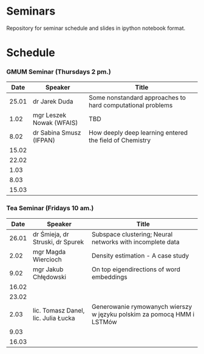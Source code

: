 # Seminars
Repository for seminar schedule and slides in ipython notebook format.

# Schedule
### GMUM Seminar (Thursdays 2 pm.)
| Date  | Speaker                                            | Title                                                      |
|-------|----------------------------------------------------|----------------------------------------------------------- | 
| 25.01 | dr Jarek Duda                                      | Some nonstandard approaches to hard computational problems |
|  1.02 | mgr Leszek Nowak (WFAIS)                           | TBD                                                        |
|  8.02 | dr Sabina Smusz (IFPAN)                            | How deeply deep learning entered the field of Chemistry    |
| 15.02 |                                                    |                                                            |
| 22.02 |                                                    |                                                            |
|  1.03 |                                                    |                                                            |
|  8.03 |                                                    |                                                            |
| 15.03 |                                                    |                                                            |


### Tea Seminar (Fridays 10 am.)
| Date  | Speaker                                            | Title                                                      |
|-------|----------------------------------------------------|----------------------------------------------------------- | 
| 26.01 | dr Śmieja, dr Struski, dr Spurek                   | Subspace clustering; Neural networks with incomplete data  |
|  2.02 | mgr Magda Wiercioch                                | Density estimation - A case study                          |
|  9.02 | mgr Jakub Chłędowski                               | On top eigendirections of word embeddings                  |
| 16.02 |                                                    |                                                            |
| 23.02 |                                                    |                                                            |
|  2.03 | lic. Tomasz Danel, lic. Julia Łucka                | Generowanie rymowanych wierszy w języku polskim za pomocą HMM i LSTMów                                                       |
|  9.03 |                                                    |                                                            |
| 16.03 |                                                    |                                                            |
